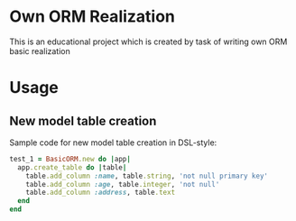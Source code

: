 # Own ORM Realization
This is an educational project which is created by task of writing own ORM basic realization

# Usage

## New model table creation
Sample code for new model table creation in DSL-style:

```ruby
test_1 = BasicORM.new do |app|
  app.create_table do |table|
    table.add_column :name, table.string, 'not null primary key'
    table.add_column :age, table.integer, 'not null'
    table.add_column :address, table.text
  end
end
```

